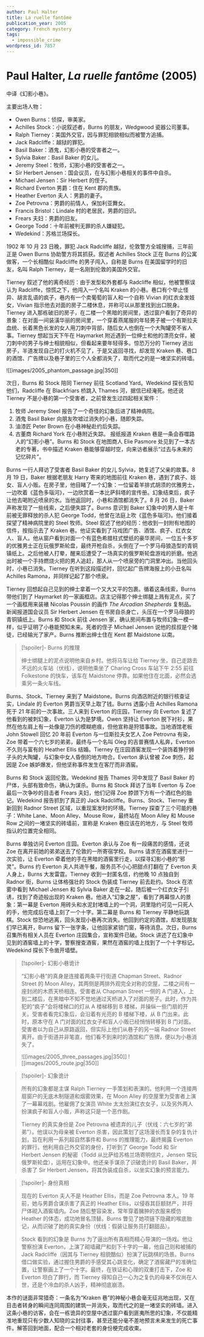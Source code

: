 ```yaml
---
author: Paul Halter
title: La ruelle fantôme
publication_year: 2005
category: French mystery
tags:
  - impossible_crime
wordpress_id: 7857
---
```

# Paul Halter, <i>La ruelle fantôme</i> (2005)

中译《幻影小巷》。

主要出场人物：
- Owen Burns：侦探，审美家。
- Achilles Stock：小说叙述者，Burns 的朋友，Wedgwood 瓷器公司董事。
- Ralph Tierney：美国外交官，因与罪犯相貌相似而被警方追捕。
- Jack Radcliffe：越狱的罪犯。
- Basil Baker：酒鬼，幻影小巷的受害者之一。
- Sylvia Baker：Basil Baker 的女儿。
- Jeremy Steel：牧师，幻影小巷的受害者之一。
- Sir Herbert Jensen：国会议员，在与幻影小巷相关的事件中自杀。
- Michael Jensen：Sir Herbert 的侄子。
- Richard Everton 男爵：住在 Kent 郡的贵族。
- Heather Everton 夫人：男爵的妻子。
- Zoe Petrovna：男爵的前情人，保加利亚舞女。
- Francis Bristol：Lindale 村的老居民，男爵的旧识。
- Frears 夫妇：男爵的旧友。
- George Todd：十年前被判无罪的杀人嫌疑犯。
- Wedekind：苏格兰场探长。

1902 年 10 月 23 日晚，罪犯 Jack Radcliffe 越狱，伦敦警方全城搜捕，三年前正是 Owen Burns 协助警方将其抓获。叙述者 Achilles Stock 正在 Burns 的公寓做客，一个长相酷似 Radcliffe 的男子闯入，自称是 Burns 在美国留学时的旧友，名叫 Ralph Tierney，是一名刚到伦敦的美国外交官。

Tierney 叙述了他的离奇经历：由于发型和外套都与 Radcliffe 相似，他被警察误认为 Radcliffe，惊慌之下，他闯入一个名叫 Kraken 的小巷。巷口有个举止怪异、胡言乱语的疯子，巷内有一个卖葡萄的盲人和一个自称 Vivian 的红衣金发妓女，Vivian 指示他去对面的房子二楼休息，并称可以从那里找到出口脱身。Tierney 进入那栋破旧的房子，在二楼一个黑暗的房间里，透过窗户看到了奇异的景象：在对面一间装潢华丽的房间里，一个穿着燕尾服的年轻男子被一个有斯拉夫血统、长着黑色长发的女人用刀刺中背部，随后女人也倒在一个大陶罐旁不省人事。Tierney 想起当天下午在 Haymarket 附近遇到一位绅士和他的漂亮女伴，被刀刺中的男子与绅士相貌相似，但看起来要年轻得多。惊恐万分的 Tierney 逃出房子，半道发现自己的打火机不见了，于是又返回寻找，却发现 Kraken 巷、巷口的酒馆、广告牌以及巷子里的三个人全都消失了，取而代之的是一堵坚实的砖墙。

![[images/2005_phantom_passage.jpg|350]]

次日，Burns 和 Stock 陪同 Tierney 前往 Scotland Yard。Wedekind 探长告知他们，Radcliffe 在 Blackfriars 桥跳入 Thames 河，据信已经淹死。他还说 Tierney 不是小巷的第一个受害者，之前曾发生过四起相关案件：
1. 牧师 Jeremy Steel 报告了一个奇怪的幻象后进了精神病院。
2. 酒鬼 Basil Baker 向朋友吹嘘过消失的小巷，随即失踪。
3. 油漆匠 Peter Brown 在小巷神秘赴约后失踪。
4. 古董商 Richard York 在小巷附近失踪。
报纸报道 Kraken 巷是一条会吞噬路人的“幻影小巷”。Burns 和 Stock 在地图商人 Elie Pasmore 处见到了一本古老的专著，书中描述 Kraken 巷能够穿越时空，向来访者展示“过去与未来的记忆碎片”。

Burns 一行人拜访了受害者 Basil Baker 的女儿 Sylvia，她复述了父亲的故事。8 月 19 日，Baker 根据老朋友 Harry 寄来的地图前往 Kraken 巷，遇到了疯子、妓女、盲人小贩。在房子里，他目睹了一个幻象：一位留着羊排式胡须的优雅男士，一边吹着《蓝色多瑙河》，一边欣赏着一本比萨斜塔的宣传册。幻象结束后，疯子让他去喝附近喷泉的水。当他返回时，小巷和酒馆都消失了。8 月 26 日，Baker 声称发现了一些线索，之后便失踪了。Burns 意识到 Baker 幻象中的男人是十年前被无罪释放的杀人犯 George Todd，他曾在法庭上吹《蓝色多瑙河》。他们接着探望了精神病院里的 Steel 牧师。Steel 叙述了他的经历：他收到一封附有地图的信件，按指示去了 Kraken 巷。他证实看到了马戏团广告、酒馆、疯子、红衣女人、盲人。他从窗户看到对面一个有蓝色希腊柱式壁纸的豪华房间，一位五十多岁的优雅男士正在玩俄罗斯轮盘，最终开枪自杀，头倒在了一个罗马母狼造型的青铜镇纸上。之后他被人打晕，醒来后遭受了一场真实的俄罗斯轮盘游戏的折磨。他逃出时被一个手持燃烧火把的男人追赶，那人从一个喷泉旁的门洞里冲出。当他回头时，小巷已消失。Tierney 在听到这段描述时，回忆起广告牌海报上的小丑名叫 Achilles Ramona，并同样记起了那个喷泉。

Tierney 回想起自己见到的绅士拿着一个又大又平的包裹。循着这条线索，Burns 带他们到了 Haymarket 的一家画框店。店主记得那个绅士绑腿上溅有泥点，买了一个画框用来装裱 Nicolas Poussin 的画作 <i>The Arcadian Shepherds</i> 复制品。新闻报道国会议员 Sir Herbert Jensen 在书房自杀身亡，头压在一个罗马母狼的青铜镇纸上。Burns 和 Stock 前往 Jensen 家，确认房间布置与牧师幻象一模一样，似乎证明了小巷能预知未来。死者的侄子 Michael Jensen 说他的叔叔是个赌徒，已经输光了家产。Burns 推断出绅士住在 Kent 郡 Maidstone 以南。

> [!spoiler]- Burns 的推理
> 
> 绅士绑腿上的泥点说明他来自乡村。他将马车让给 Tierney 坐，自己走路去不远的火车站（伏线），说明他乘坐了 Charing Cross 车站下午 2:55 前往 Folkestone 的快车，该车在 Maidstone 停靠。如果他住在北面，必然会选乘另一条火车线。

Burns、Stock、Tierney 来到了 Maidstone。Burns 向酒店附近的银行核查证实，Lindale 的 Everton 男爵当天早上取了钱。Burns 透露小丑 Achilles Ramona 死于 21 年前的一次事故。三人来到 Everton 的庄园，Tierney 向 Everton 复述了他看到的被刺幻象，Everton 认为是梦境。Owen 坚持让 Everton 脱下衬衫，果然在他左肩上有一处像是刀伤的模糊疤痕，但他宣称是狩猎事故。当地酒馆老板 John Stowell 回忆 20 年前 Everton 与一位斯拉夫女艺人 Zoe Petrovna 有染，Zoe 带着一个六七岁的弟弟，最终与一个名叫 Oleg 的吉普赛情人私奔，Everton 不久则与富有的 Heather Ellis 结婚。Tierney 在庄园酒窖发现一个装饰着狰狞狮子头的大陶罐，与幻象中女人昏倒的地方吻合。Everton 承认曾被 Zoe 刺伤，起因是 Zoe 嫉妒爆发，但他坚称事件发生在客厅而非酒窖。

Burns 和 Stock 返回伦敦。Wedekind 报告 Thames 河中发现了 Basil Baker 的尸体，头部有致命伤，确认为谋杀。Burns 和 Stock 拜访了当年 Everton 与 Zoe 最后一次争吵的目击者 Frears 夫妇，他们记得 Zoe 脖颈下方有一个酒红色的胎记。Wedekind 报告抓到了真正的 Jack Radcliffe。Burns、Stock、Tierney 重新回到 Radnor Street 区域，以重现案发时的环境。Tierney 探查了三个可能的巷子：White Lane、Moon Alley、Mouse Row，最终站在 Moon Alley 和 Mouse Row 之间的一堵坚实的砖墙前，宣称是 Kraken 巷应该在的地方，与 Steel 牧师指认的位置完全相同。

Burns 单独访问 Everton 庄园。Everton 承认与 Zoe 有一段痛苦的感情，还说 Zoe 在离开前她的弟弟送去了伦敦的一所寄宿学校。Burns 请求在酒窖里进行一次实验，让 Everton 牵着他的手在黑暗的酒窖里行走，以探寻幻影小巷的“邪灵”。Burns 约 Everton 夫人共进午餐，服务员不小心把甜点打翻在了 Everton 夫人身上，Burns 大发雷霆。Tierney 收到一封匿名信，约他晚 10 点独自到 Radnor 街，Burns 让体格强壮的 Stock 伪装成 Tierney 前去赴约。Stock 在浓雾中看到 Michael Jensen 和 Sylvia Baker 走在一起，随后被一个红衣女子引诱，找到了奇迹般出现的 Kraken 巷。他进入“幻象之屋”，看到了两幕惊人的景象：第一幕是 Everton 用砖头和水泥封堵墙上的一个洞，洞里隐约可见一只死人的手，他完成后在墙上刻了一个十字。第二幕是 Burns 和 Tierney 平静地玩跳棋。Stock 惊恐地逃离，回头发现小巷再次消失。他回到约定的酒馆，却发现朋友们早已离开，Burns 留下一张字条，让他回家紧锁门窗，等待消息。次日，Burns 召集所有相关人员在 Everton 庄园集合，宣称案件已破。Stock 讲述了在幻象中见到的酒窖墙上的十字，警察搜查酒窖，果然在酒窖的墙上找到了一个十字标记。Wedekind 探长下令凿开墙壁。

> [!spoiler]- 幻影小巷诡计
> 
> “幻影小巷”的真身是连接着两条平行街道 Chapman Street、Radnor Street 的 Moon Alley，其两侧是两排外观完全对称的空屋，二楼之间有一座封闭的木质天桥相连。受害者从 Chapman Street 一侧的 A 门进入，上到二楼后，在黑暗中不知不觉地通过天桥进入了对面的房子。此时，作为共犯的“疯子”会将楼梯口的灯从 A 楼梯移到 B 楼梯，并操纵一些门扇的开关。受害者看完幻象后，会沿着有光亮的 B 楼梯下楼，从 B 门出来。此时，原本守在 A 门对面的红衣女子和盲人小贩已经悄悄转移到 B 门对面。受害者以为自己从原路返回，但实际上他们从巷子的另一端 Radnor Street 离开。由于街道并非笔直，他们看不到来时的酒馆和广告牌，便以为小巷消失了。
> 
> ![[images/2005_three_passages.jpg|350]]
> ![[images/2005_route.jpg|350]]

> [!spoiler]- 幻象诡计
> 
> 所有的幻象都是主谋 Ralph Tierney 一手策划和表演的。他利用一个连接两扇窗户的无底木制隧道和烟雾效果，在 Moon Alley 的空屋里为受害者上演了一幕幕戏剧。他雇佣了女演员 White 太太扮演红衣女子，以及另外两人扮演疯子和盲人小贩，声称这只是一个恶作剧。
> 
> Tierney 的真实身份是 Zoe Petrovna 被遗弃的儿子（伏线：六七岁的“弟弟”）。他误以为母亲被 Everton 杀害，因此策划了这场漫长而复杂的复仇计划，旨在利用一系列超自然事件和 Burns 的推理能力，最终揭露 Everton 的罪行。他利用自己外交官的身份，打听到了 George Todd 和 Sir Herbert Jensen 的秘密（Todd 从比萨给苏格兰场寄明信片，Jensen 常玩俄罗斯轮盘），运用在幻象中。他还亲手谋杀了识破诡计的 Basil Baker，并杀害了 Sir Herbert Jensen，将其伪装成自杀，以坐实幻象的预言能力。

> [!spoiler]- 身份真相
> 
> 现在的 Everton 夫人不是 Heather Ellis，而是 Zoe Petrovna 本人。19 年前，她与男爵合谋杀害了真正的 Heather Ellis，以侵吞其巨额财产，并将尸体砌入酒窖墙内。Zoe 随后整容染发，常年穿着臃肿的衣服来模仿 Heather 的体态，成功地冒名顶替。Burns 瞥见了她项链下隐藏的喉底胎记，从而识破了她的真实身份（伏线：假装让服务员打翻甜品）。
> 
> Stock 看到的幻象是 Burns 为了逼出所有真相而精心导演的一场戏。他让警察扮演 Everton，上演了砌墙藏尸和刻下十字的一幕，他自己则和被捕的 Jack Radcliffe（因其与 Tierney 相貌酷似）扮演了玩跳棋的场景。Burns 借口做实验，通过握住男爵的手感受其心跳变化，确定了酒窖藏尸的准确位置，让警察画上了一个十字。最终，在铁证和心理的双重打击下，Zoe 和 Everton 坦白了罪行，而 Tierney 得知自己一心为之复仇的母亲不仅尚在人世，还是个冷血的杀人凶手，精神彻底崩溃。

本作的谜面非常猎奇：一条名为“Kraken 巷”的神秘小巷会毫无征兆地出现，又在目击者转身的瞬间连同周围的建筑一并消失，取而代之的是一堵坚实的砖墙。进入这条小巷的访客，会在一栋诡异的空屋中透过窗户看到匪夷所思的幻象，不仅能精准地重现只有少数人知晓的尘封往事，甚至还能分毫不差地预言未来发生的死亡事件。解答回到地面，配合一个相对老套的身份梗完成收束。
